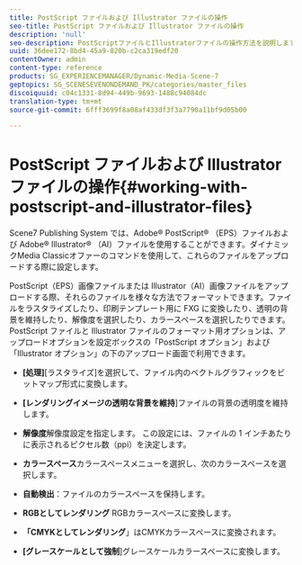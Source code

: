 ```yaml
---
title: PostScript ファイルおよび Illustrator ファイルの操作
seo-title: PostScript ファイルおよび Illustrator ファイルの操作
description: 'null'
seo-description: PostScriptファイルとIllustratorファイルの操作方法を説明します。
uuid: 36dee172-8bd4-45a9-820b-c2ca319edf20
contentOwner: admin
content-type: reference
products: SG_EXPERIENCEMANAGER/Dynamic-Media-Scene-7
geptopics: SG_SCENESEVENONDEMAND_PK/categories/master_files
discoiquuid: c04c1331-8d94-449b-9693-1488c94084dc
translation-type: tm+mt
source-git-commit: 6fff3699f8a08af433df3f3a7790a11bf9d05b00

---
```



# PostScript ファイルおよび Illustrator ファイルの操作{#working-with-postscript-and-illustrator-files}

Scene7 Publishing System では、Adobe® PostScript® （EPS）ファイルおよび Adobe® Illustrator® （AI）ファイルを使用することができます。ダイナミックMedia Classicオファーのコマンドを使用して、これらのファイルをアップロードする際に設定します。

PostScript（EPS）画像ファイルまたは Illustrator（AI）画像ファイルをアップロードする際、それらのファイルを様々な方法でフォーマットできます。ファイルをラスタライズしたり、印刷テンプレート用に FXG に変換したり、透明の背景を維持したり、解像度を選択したり、カラースペースを選択したりできます。PostScript ファイルと Illustrator ファイルのフォーマット用オプションは、アップロードオプションを設定ボックスの「PostScript オプション」および「Illustrator オプション」の下のアップロード画面で利用できます。

* **[処理]**[ラスタライズ]を選択して、ファイル内のベクトルグラフィックをビットマップ形式に変換します。

* **[レンダリングイメージの透明な背景を維持**]ファイルの背景の透明度を維持します。

* **解像度**&#x200B;解像度設定を指定します。 この設定には、ファイルの 1 インチあたりに表示されるピクセル数（ppi）を決定します。

* **カラースペース**&#x200B;カラースペースメニューを選択し、次のカラースペースを選択します。

* **自動検出**：ファイルのカラースペースを保持します。

* **RGBとしてレンダリング** RGBカラースペースに変換します。

* **「CMYKとしてレンダリング**」はCMYKカラースペースに変換されます。

* **[グレースケールとして強制**]グレースケールカラースペースに変換します。

